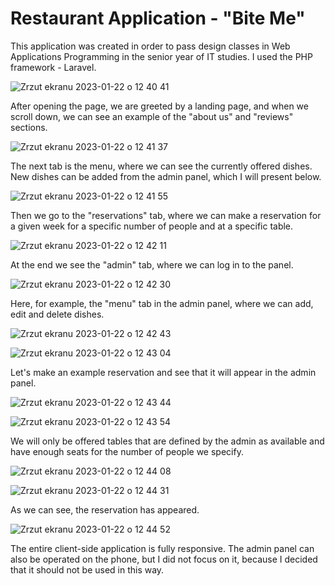 # Restaurant Application - "Bite Me"

This application was created in order to pass design classes in Web Applications Programming in the senior year of IT studies.
I used the PHP framework - Laravel.

![Zrzut ekranu 2023-01-22 o 12 40 41](https://user-images.githubusercontent.com/118530164/213914155-2b580546-5311-45af-96b6-d7bfad3064d5.png)

After opening the page, we are greeted by a landing page, and when we scroll down, we can see an example of the "about us" and "reviews" sections.

![Zrzut ekranu 2023-01-22 o 12 41 37](https://user-images.githubusercontent.com/118530164/213914236-ffd33fd6-b95d-4d9a-be1b-8ef5230b8528.png)

The next tab is the menu, where we can see the currently offered dishes. New dishes can be added from the admin panel, which I will present below.

![Zrzut ekranu 2023-01-22 o 12 41 55](https://user-images.githubusercontent.com/118530164/213914295-af9f3b42-eb95-4242-acc5-a1c6898e454e.png)

Then we go to the "reservations" tab, where we can make a reservation for a given week for a specific number of people and at a specific table.

![Zrzut ekranu 2023-01-22 o 12 42 11](https://user-images.githubusercontent.com/118530164/213914347-ca364d7f-01db-4b86-918c-c69a14b1b34d.png)

At the end we see the "admin" tab, where we can log in to the panel.

![Zrzut ekranu 2023-01-22 o 12 42 30](https://user-images.githubusercontent.com/118530164/213914368-699c3086-cf5b-4b19-945b-18134a49248b.png)

Here, for example, the "menu" tab in the admin panel, where we can add, edit and delete dishes.

![Zrzut ekranu 2023-01-22 o 12 42 43](https://user-images.githubusercontent.com/118530164/213914397-b58c6def-ec28-4942-9362-fa13dfa538e7.png)

![Zrzut ekranu 2023-01-22 o 12 43 04](https://user-images.githubusercontent.com/118530164/213914405-a3bfcfc7-143d-43ff-a9f7-bf72a8bb9414.png)

Let's make an example reservation and see that it will appear in the admin panel.

![Zrzut ekranu 2023-01-22 o 12 43 44](https://user-images.githubusercontent.com/118530164/213914433-5073d4f4-b673-48df-a5a5-9f8d70624f89.png)

![Zrzut ekranu 2023-01-22 o 12 43 54](https://user-images.githubusercontent.com/118530164/213914440-160662ab-1865-426a-93f7-24e5a33aab88.png)

We will only be offered tables that are defined by the admin as available and have enough seats for the number of people we specify.

![Zrzut ekranu 2023-01-22 o 12 44 08](https://user-images.githubusercontent.com/118530164/213914468-0d005e7a-567c-4fb4-8eeb-bfa5bd1d1098.png)

![Zrzut ekranu 2023-01-22 o 12 44 31](https://user-images.githubusercontent.com/118530164/213914470-835191d4-0832-4549-9df5-c9a5759d9bbb.png)

As we can see, the reservation has appeared.

![Zrzut ekranu 2023-01-22 o 12 44 52](https://user-images.githubusercontent.com/118530164/213914484-cb297cc9-ec1e-4307-94e3-f87a2f3bdc41.png)

The entire client-side application is fully responsive. The admin panel can also be operated on the phone, but I did not focus on it, because I decided that it should not be used in this way.
